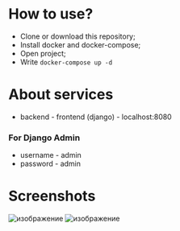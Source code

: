# How to use?
* Clone or download this repository;
* Install docker and docker-compose;
* Open project;
* Write `docker-compose up -d`

# About services
* backend - frontend (django) - localhost:8080

### For Django Admin
* username - admin
* password - admin

# Screenshots
![изображение](https://user-images.githubusercontent.com/77237424/185988920-06eaf073-9c90-4312-907d-9e2d5a0c2633.png)
![изображение](https://user-images.githubusercontent.com/77237424/185988791-66d7aa45-d93a-4471-b807-edfc3877d09f.png)
